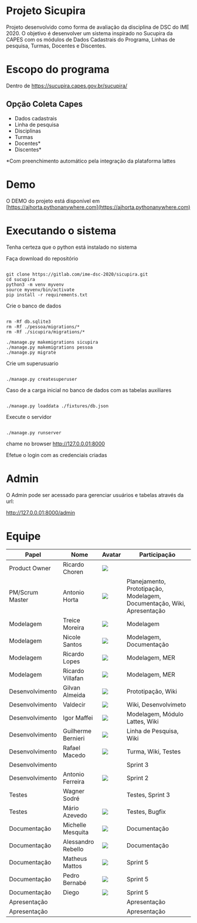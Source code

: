 # Projeto Sicupira

Projeto desenvolvido como forma de avaliação da disciplina de DSC do IME 2020. O objetivo é desenvolver um sistema inspirado no Sucupira da CAPES com os módulos de Dados Cadastrais do Programa, Linhas de pesquisa, Turmas, Docentes e Discentes.

# Escopo do programa

Dentro de https://sucupira.capes.gov.br/sucupira/

## Opção Coleta Capes

* Dados cadastrais
* Linha de pesquisa
* Disciplinas
* Turmas
* Docentes*
* Discentes*

*Com preenchimento automático pela integração da plataforma lattes

# Demo

O DEMO do projeto está disponível em [https://ajhorta.pythonanywhere.com](https://ajhorta.pythonanywhere.com)

# Executando o sistema

Tenha certeza que o python está instalado no sistema


Faça download do repositório

```

git clone https://gitlab.com/ime-dsc-2020/sicupira.git
cd sucupira
python3 -m venv myvenv
source myvenv/bin/activate
pip install -r requirements.txt

```

Crie o banco de dados

```

rm -Rf db.sqlite3
rm -Rf ./pessoa/migrations/*
rm -Rf ./sicupira/migrations/*

./manage.py makemigrations sicupira
./manage.py makemigrations pessoa
./manage.py migrate

```

Crie um superusuario

```

./manage.py createsuperuser

```

Caso de a carga inicial no banco de dados com as tabelas auxiliares


```

./manage.py loaddata ./fixtures/db.json 

```


Execute o servidor

```

./manage.py runserver

```

chame no browser http://127.0.0.01:8000

Efetue o login com as credenciais criadas

# Admin

O Admin pode ser acessado para gerenciar usuários e tabelas através da url:

http://127.0.0.01:8000/admin

# Equipe

| Papel           | Nome           | Avatar                                                                 | Participação | 
| --------------- | -------------- | ---------------------------------------------------------------------- | ------------ |
| Product Owner   | Ricardo Choren | ![](https://www.gravatar.com/avatar/00000000000000000000000000000000)  |              |
| PM/Scrum Master | Antonio Horta  | ![](https://www.gravatar.com/avatar/8e4c634fa51e80d59cad9fe9da5cbaf4)  | Planejamento, Prototipação, Modelagem, Documentação, Wiki, Apresentação |
| Modelagem       | Treice Moreira | ![](https://www.gravatar.com/avatar/b3d9451c693674676811851277c69b98)  | Modelagem |
| Modelagem       | Nicole Santos  | ![](https://www.gravatar.com/avatar/9e807b92146cb292cb311e5b449a8f64)  | Modelagem, Documentação |
| Modelagem   | Ricardo Lopes  | ![](https://www.gravatar.com/avatar/00000000000000000000000000000000)  | Modelagem, MER |
| Modelagem   | Ricardo Villafan | ![](https://www.gravatar.com/avatar/00000000000000000000000000000000)  | Modelagem, MER |
| Desenvolvimento | Gilvan Almeida | ![](https://www.gravatar.com/avatar/9d9a022baf8aaa57e60df7a6c076fcbe)  | Prototipação, Wiki |
| Desenvolvimento | Valdecir       | ![](https://www.gravatar.com/avatar/ee70d8d86a7bf46a23f88caf35e6ec14)  | Wiki, Desenvolvimeto |
| Desenvolvimento | Igor Maffei    | ![](https://www.gravatar.com/avatar/2952373d5701776691c1ac9e216ec3fb)  | Modelagem, Módulo Lattes, Wiki |
| Desenvolvimento | Guilherme Bernieri  | ![](https://www.gravatar.com/avatar/dba1855aee0c6b1debf88d02bf2f3ada)  | Linha de Pesquisa, Wiki  |
| Desenvolvimento | Rafael Macedo  | ![](https://www.gravatar.com/avatar/00000000000000000000000000000000)  | Turma, Wiki, Testes  |
| Desenvolvimento |                |                                                                        | Sprint 3     |
| Desenvolvimento | Antonio Ferreira |![](https://www.gravatar.com/avatar/00000000000000000000000000000000) | Sprint 2     |
| Testes          | Wagner Sodré   |                                                                        | Testes, Sprint 3 |
| Testes          | Mário Azevedo  | ![](https://www.gravatar.com/avatar/00000000000000000000000000000000) | Testes, Bugfix |
| Documentação    | Michelle Mesquita | ![](https://www.gravatar.com/avatar/00000000000000000000000000000000) | Documentação |
| Documentação    | Alessandro Rebello | ![](https://www.gravatar.com/avatar/00000000000000000000000000000000) | Documentação |
| Documentação    | Matheus Mattos | ![](https://www.gravatar.com/avatar/00000000000000000000000000000000) | Sprint 5     |
| Documentação    | Pedro Bernabé  | ![](https://www.gravatar.com/avatar/00000000000000000000000000000000) | Sprint 5     |
| Documentação    |     Diego      | ![](https://www.gravatar.com/avatar/00000000000000000000000000000000) | Sprint 5     |
| Apresentação    |                |                                                                        | Apresentação |
| Apresentação    |                |                                                                        | Apresentação |


